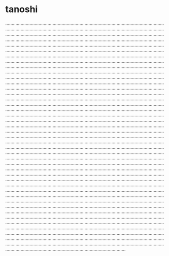 # tanoshi
......................................................................................................................................................................................................................................................................................................................................................................................................................................................................................................................................................................................................................................................................................................................................................................................................................................................................................................................................................................................................................................................................................................................................................................................................................................................................................................................................................................................................................................................................................................................................................................................................................................................................................................................................................................................................................................................................................................................................................................................................................................................................................................................................................................................................................................................................................................................................................................................................................................................................................................................................................................................................................................................................................................................................................................................................................................................................................................................................................................................................................................................................................................................................................................................................................................................................................................................................................................................................................................................................................................................................................................................................................................................................................................................................................................................................................................................................................................................................................................................................................................................................................................................................................................................................................................................................................................................................................................................................................................................................................................................................................................................................................................................................................................................................................................................................................................................................................................................................................................................................................................................................................................................................................................................................................................................................................................................................................................................................................................................................................................................
